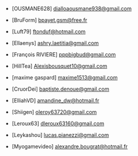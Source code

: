 - [OUSMANE628] dialloaousmane938@gmail.com
- [BruForm] bpayet.gsm@free.fr 
- [Luft79] ftonduf@hotmail.com 
- [Ellaenys] ashry.laetitia@gmail.com
- [François RIVIERE] pppbigbud@gmail.com
- [HillTea] Alexisbousquet10@gmail.com
- [maxime gaspard] maxime1513@gmail.com
- [CruorDei] baptiste.denoue@gmail.com 
- [ElliahVD] amandine_dw@hotmail.fr 
- [Shiigen] oleroy63720@gmail.com
- [Leroux63] dleroux63160@gmail.com
- [Leykashou] lucas.pianezzi@gmail.com

- [Myogamevideo] alexandre.bougrat@hotmail.fr

